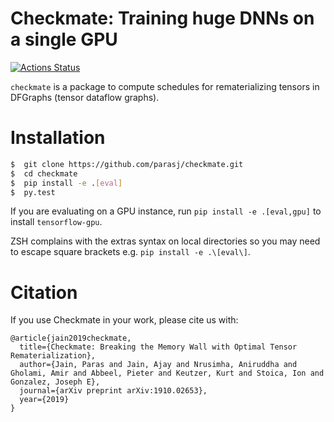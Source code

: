 # Checkmate: Training huge DNNs on a single GPU
[![Actions Status](https://github.com/parasj/checkmate/workflows/Python%20package%20testsuite%20(remat)/badge.svg)](https://github.com/parasj/checkmate/actions)

`checkmate` is a package to compute schedules for rematerializing tensors in DFGraphs (tensor dataflow graphs).

# Installation
```bash
$  git clone https://github.com/parasj/checkmate.git
$  cd checkmate
$  pip install -e .[eval]
$  py.test
```
If you are evaluating on a GPU instance, run `pip install -e .[eval,gpu]` to install `tensorflow-gpu`.

ZSH complains with the extras syntax on local directories so you may need to escape square brackets e.g. `pip install -e .\[eval\]`.

# Citation
If you use Checkmate in your work, please cite us with:
```
@article{jain2019checkmate,
  title={Checkmate: Breaking the Memory Wall with Optimal Tensor Rematerialization},
  author={Jain, Paras and Jain, Ajay and Nrusimha, Aniruddha and Gholami, Amir and Abbeel, Pieter and Keutzer, Kurt and Stoica, Ion and Gonzalez, Joseph E},
  journal={arXiv preprint arXiv:1910.02653},
  year={2019}
}
```
